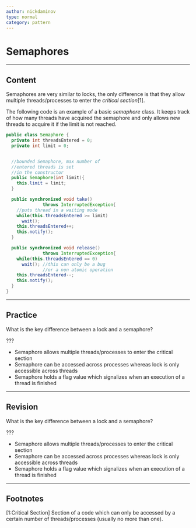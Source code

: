 ```yaml
---
author: nickdaminov
type: normal
category: pattern
---
```


# Semaphores


---

## Content

Semaphores are very similar to locks, the only difference is that they allow multiple threads/processes to enter the *critical section*[1].

The following code is an example of a basic *semaphore* class. It keeps track of how many threads have acquired the semaphore and only allows new threads to acquire it if the limit is not reached.

```java
public class Semaphore {
  private int threadsEntered = 0;
  private int limit = 0;


  //bounded Semaphore, max number of
  //entered threads is set
  //in the constructor
  public Semaphore(int limit){
    this.limit = limit;
  }

  public synchronized void take()
              throws InterruptedException{
    //puts thread in a waiting mode
    while(this.threadsEntered >= limit)
      wait();
    this.threadsEntered++;
    this.notify();
  }

  public synchronized void release()
              throws InterruptedException{
    while(this.threadsEntered == 0)
      wait(); //this can only be a bug
              //or a non atomic operation
    this.threadsEntered--;
    this.notify();
  }
}
```


---

## Practice

What is the key difference between a lock and a semaphore?

???

- Semaphore allows multiple threads/processes to enter the critical section
- Semaphore can be accessed across processes whereas lock is only accessible across threads
- Semaphore holds a flag value which signalizes when an execution of a thread is finished


---

## Revision

What is the key difference between a lock and a semaphore?

???

- Semaphore allows multiple threads/processes to enter the critical section
- Semaphore can be accessed across processes whereas lock is only accessible across threads
- Semaphore holds a flag value which signalizes when an execution of a thread is finished


---

## Footnotes

[1:Critical Section]
Section of a code which can only be accessed by a certain number of threads/processes (usually no more than one).
